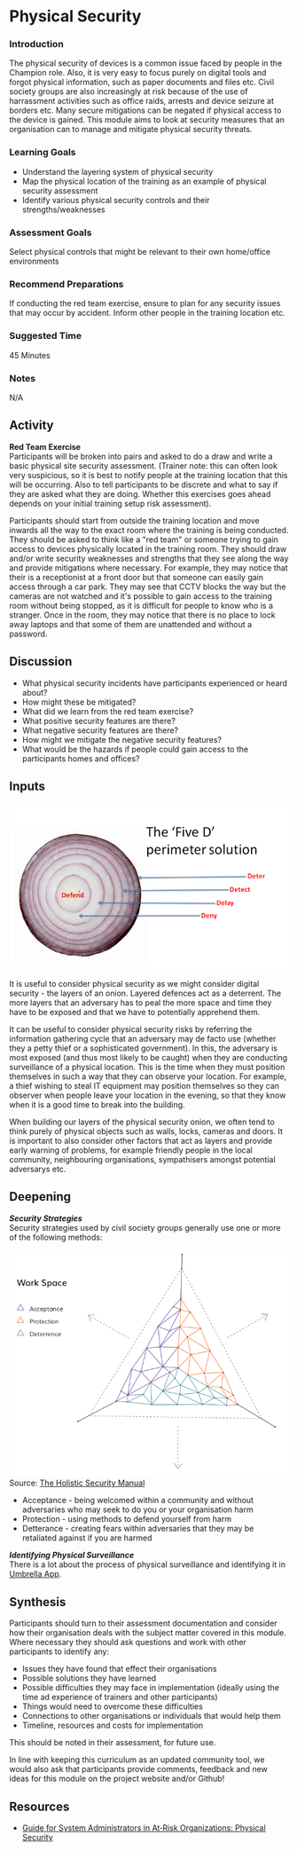 # Physical Security



### Introduction
The physical security of devices is a common issue faced by people in the Champion role. Also, it is very easy to focus purely on digital tools and forgot physical information, such as paper documents and files etc. Civil society groups are also increasingly at risk because of the use of harrassment activities such as office raids, arrests and device seizure at borders etc. Many secure mitigations can be negated if physical access to the device is gained. This module aims to look at security measures that an organisation can to manage and mitigate physical security threats.

### Learning Goals

* Understand the layering system of physical security
* Map the physical location of the training as an example of physical security assessment
* Identify various physical security controls and their strengths/weaknesses

### Assessment Goals
Select physical controls that might be relevant to their own home/office environments

### Recommend Preparations
If conducting the red team exercise, ensure to plan for any security issues that may occur by accident. Inform other people in the training location etc.

### Suggested Time

45 Minutes

### Notes
N/A

## Activity    
**Red Team Exercise**       
Participants will be broken into pairs and asked to do a draw and write a basic physical site security  assessment. (Trainer note: this can often look very suspicious, so it is best to notify people at the training location that this will be occurring. Also to tell participants to be discrete and what to say if they are asked what they are doing. Whether this exercises goes ahead depends on your initial training setup risk assessment). 

Participants should start from outside the training location and move inwards all the way to the exact room where the training is being conducted. They should be asked to think like a "red team" or someone trying to gain access to devices physically located in the training room. They should draw and/or write security weaknesses and strengths that they see along the way and provide mitigations where necessary. For example, they may notice that their is a receptionist at a front door but that someone can easily gain access through a car park. They may see that CCTV blocks the way but the cameras are not watched and it's possible to gain access to the training room without being stopped, as it is difficult for people to know who is a stranger. Once in the room, they may notice that there is no place to lock away laptops and that some of them are unattended and without a password.

## Discussion  
* What physical security incidents have participants experienced or heard about?
* How might these be mitigated?
* What did we learn from the red team exercise?
* What positive security features are there?
* What negative security features are there?
* How might we mitigate the negative security features?
* What would be the hazards if people could gain access to the participants homes and offices?

## Inputs  
![Security Onion](img/physical/fived.png)

It is useful to consider physical security as we might consider digital security -  the layers of an onion. Layered defences act as a deterrent. The more layers that an adversary has to peal the more space and time they have to be exposed and that we have to potentially apprehend them. 

It can be useful to consider physical security risks by referring the information gathering cycle that an adversary may de facto use (whether they a petty thief or a sophisticated government). In this, the adversary is most exposed (and thus most likely to be caught) when they are conducting surveillance of a physical location. This is the time when they must position themselves in such a way that they can observe your location. For example, a thief wishing to steal IT equipment may position themselves so they can observer when people leave your location in the evening, so that they know when it is a good time to break into the building.

When building our layers of the physical security onion, we often tend to think purely of physical objects such as walls, locks, cameras and doors. It is important to also consider other factors that act as layers and provide early warning of problems, for example friendly people in the local community, neighbouring organisations, sympathisers amongst potential adversarys etc.

## Deepening   
***Security Strategies***   
Security strategies used by civil society groups generally use one or more of the following methods:

![Three Strategies](img/physical/threemethods.png)
Source: [The Holistic Security Manual](https://holistic-security.tacticaltech.org)

* Acceptance - being welcomed within a community and without adversaries who may seek to do you or your organisation harm
* Protection - using methods to defend yourself from harm
* Detterance - creating fears within adversaries that they may be retaliated against if you are harmed

***Identifying Physical Surveillance***  
There is a lot about the process of physical surveillance and identifying it in [Umbrella App](https://www.secfirst.org).

## Synthesis   
Participants should turn to their assessment documentation and consider how their organisation deals with the subject matter covered in this module. Where necessary they should ask questions and work with other participants to identify any:
 
* Issues they have found that effect their organisations
* Possible solutions they have learned
* Possible difficulties they may face in implementation (ideally using the time ad experience of trainers and other participants)
* Things would need to overcome these difficulties
* Connections to other organisations or individuals that would help them
* Timeline, resources and costs for implementation

This should be noted in their assessment, for future use. 

In line with keeping this curriculum as an updated community tool, we would also ask that participants provide comments, feedback and new ideas for this module on the project website and/or Github!

## Resources
* [Guide for System Administrators in At‐Risk Organizations: Physical Security](https://github.com/OpenInternet/System_Administrator_Guide_Text/blob/master/en/best_practices/physical_security/index.md)